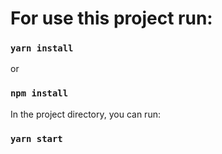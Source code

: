 # For use this project run:

### `yarn install`
or
### `npm install`

In the project directory, you can run:

### `yarn start`
